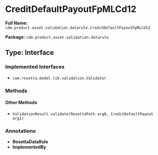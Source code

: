 # CreditDefaultPayoutFpMLCd12

**Full Name:** `cdm.product.asset.validation.datarule.CreditDefaultPayoutFpMLCd12`

**Package:** `cdm.product.asset.validation.datarule`

## Type: Interface

### Implemented Interfaces

- `com.rosetta.model.lib.validation.Validator`

### Methods

#### Other Methods

- `ValidationResult validate(RosettaPath arg0, CreditDefaultPayout arg1)`

### Annotations

- **RosettaDataRule**
- **ImplementedBy**


